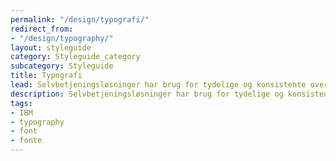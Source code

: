 ```yaml
---
permalink: "/design/typografi/"
redirect_from:
- "/design/typography/"
layout: styleguide
category: Styleguide_category
subcategory: Styleguide
title: Typografi
lead: Selvbetjeningsløsninger har brug for tydelige og konsistente overskrifter, klare læsbare tekstafsnit og beskeder, samt feltoverskrifter, der giver overblik, links og lister, der understøtter brugerens gennemførsel af selvbetjeningsløsningen.
description: Selvbetjeningsløsninger har brug for tydelige og konsistente overskrifter, klare læsbare tekstafsnit og beskeder, samt feltoverskrifter, der giver overblik, links og lister, der understøtter brugerens gennemførsel af selvbetjeningsløsningen.
tags:
- IBM
- typography
- font
- fonte
---
```

